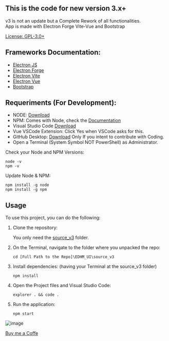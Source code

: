 ## This is the code for new version 3.x+

v3 is not an update but a Complete Rework of all functionalities.<br>
App is made with Electron Forge Vite-Vue and Bootstrap

[License: GPL-3.0+](https://raw.githubusercontent.com/BlueMystical/EDHM_UI/main/license.txt)

## Frameworks Documentation:

* [Electron JS](https://www.electronjs.org)
* [Electron Forge](https://www.electronforge.io)
* [Electron Vite](https://electron-vite.org)
* [Electron Vue](https://github.com/SimulatedGREG/electron-vue)
* [Bootstrap](https://getbootstrap.com)

## Requeriments (For Development):
- NODE:   [Download](https://nodejs.org/en/download/prebuilt-installer)
- NPM:    Comes with Node, check the [Documentation](https://docs.npmjs.com/cli/v11/commands/npm)
- Visual Studio Code [Download](https://code.visualstudio.com/)
- Vue VSCode Extension:  Click Yes when VSCode asks for this.
- GitHub Desktop: [Download](https://github.com/apps/desktop) Only If you intent to contribute with Coding.
- Open a Terminal (System Symbol NOT PowerShell) as Administrator.

Check your Node and NPM Versions:
```
node -v
npm -v
```

Update Node & NPM:
```
npm install -g node
npm install -g npm
```

## Usage

To use this project, you can do the following:

1. Clone the repository:
   
    You only need the [source_v3](https://github.com/BlueMystical/EDHM_UI/tree/main/source_v3) folder.

2. On the Terminal, navigate to the folder where you unpacked the repo:
   ```
   cd [Full Path to the Repo]\EDHM_UI\source_v3
   ```
3. Install dependencies: (having your Terminal at the source_v3 folder)
   ```
   npm install
   ```
4. Open the Project files and Visual Studio Code:
   ```
   explorer . && code .
   ```  
5. Run the application:
   ```
   npm start
   ```
![image](https://github.com/user-attachments/assets/c6e5950f-9039-45f3-b9f5-09ffa508fde2)

[Buy me a Coffe](https://buymeacoffee.com/blue.mystic)

